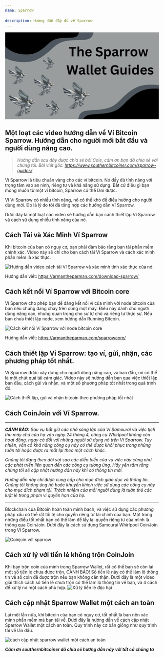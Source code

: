 ```yaml
---
name: Sparrow

description: Hướng dẫn đầy đủ về Sparrow
---
```


![cover](assets/cover.webp)

## Một loạt các video hướng dẫn về Ví Bitcoin Sparrow. Hướng dẫn cho người mới bắt đầu và người dùng nâng cao.

> _Hướng dẫn sau đây được chia sẻ bởi Cole, cảm ơn bạn đã chia sẻ với chúng tôi. Bài viết gốc: https://www.southernbitcoiner.com/sparrow-guides/_

Ví Sparrow là tiêu chuẩn vàng cho các ví bitcoin. Nó đầy đủ tính năng với trọng tâm vào an ninh, riêng tư và khả năng sử dụng. Bất cứ điều gì bạn mong muốn từ một ví bitcoin, Sparrow có thể làm được.

Vì Ví Sparrow có nhiều tính năng, nó có thể khó để điều hướng cho người dùng mới. Đó là lý do tôi đã tổng hợp các hướng dẫn Ví Sparrow.

Dưới đây là một loạt các video sẽ hướng dẫn bạn cách thiết lập Ví Sparrow và cách sử dụng nhiều tính năng của nó.

## Cách Tải và Xác Minh Ví Sparrow

Khi bitcoin của bạn có nguy cơ, bạn phải đảm bảo rằng bạn tải phần mềm chính xác. Video này sẽ chỉ cho bạn cách tải Ví Sparrow và cách xác minh phần mềm là xác thực.

![Hướng dẫn video cách tải Ví Sparrow và xác minh tính xác thực của nó.](https://www.youtube.com/watch?v=MyDMvjGFdDE)

Hướng dẫn viết: https://armantheparman.com/download-sparrow/

## Cách kết nối Ví Sparrow với Bitcoin core

Ví Sparrow cho phép bạn dễ dàng kết nối ví của mình với node bitcoin của bạn nếu chúng đang chạy trên cùng một máy. Điều này dành cho người dùng nâng cao, nhưng quan trọng cho sự tự chủ và riêng tư thực sự. Nếu bạn chưa thiết lập node, xem hướng dẫn Running Bitcoin.

![Cách kết nối Ví Sparrow với node bitcoin core](https://www.youtube.com/watch?v=9Aw6OAXxE_Y)

Hướng dẫn viết: https://armantheparman.com/sparrowcore/

## Cách thiết lập Ví Sparrow: tạo ví, gửi, nhận, các phương pháp tốt nhất.

Ví Sparrow được xây dựng cho người dùng nâng cao, và ban đầu, nó có thể là một chút quá tải cảm giác. Video này sẽ hướng dẫn bạn qua việc thiết lập ban đầu, cách gửi và nhận, và một số phương pháp tốt nhất trong quá trình đó.

![Cách thiết lập, gửi và nhận bitcoin theo phương pháp tốt nhất](https://youtu.be/7QCKSPIq0Ac)

## Cách CoinJoin với Ví Sparrow.

---

***CẢNH BÁO:** Sau vụ bắt giữ các nhà sáng lập của Ví Samourai và việc tịch thu máy chủ của họ vào ngày 24 tháng 4, công cụ Whirlpool không còn hoạt động, ngay cả đối với những người sử dụng nó trên Ví Sparrow. Tuy nhiên, vẫn có khả năng công cụ này có thể được khôi phục trong những tuần tới hoặc được ra mắt lại theo một cách khác.*

_Chúng tôi đang theo dõi sát sao các diễn biến của vụ việc này cũng như các phát triển liên quan đến các công cụ tương ứng. Hãy yên tâm rằng chúng tôi sẽ cập nhật hướng dẫn này khi có thông tin mới._

_Hướng dẫn này chỉ được cung cấp cho mục đích giáo dục và thông tin. Chúng tôi không ủng hộ hoặc khuyến khích việc sử dụng các công cụ này cho mục đích phạm tội. Trách nhiệm của mỗi người dùng là tuân thủ các luật lệ trong phạm vi quyền hạn của họ._

---

Blockchain của Bitcoin hoàn toàn minh bạch, và việc sử dụng các phương pháp xấu có thể rất tồi tệ cho quyền riêng tư tài chính của bạn. Một trong những điều tốt nhất bạn có thể làm để lấy lại quyền riêng tư của mình là thông qua CoinJoin. Dưới đây là cách sử dụng Samourai Whirlpool CoinJoin trong Ví Sparrow.

![Coinjoin với sparrow](https://youtu.be/p24SxLI1ews)

## Cách xử lý với tiền lẻ không trộn CoinJoin
Khi bạn trộn coin của mình trong Sparrow Wallet, rất có thể bạn sẽ còn lại một số tiền lẻ chưa được trộn. CẢNH BÁO! Số tiền lẻ này có thể làm lộ thông tin về số coin đã được trộn nếu bạn không cẩn thận. Dưới đây là một video giải thích cách số tiền lẻ chưa trộn có thể làm lộ thông tin về bạn, và 4 cách để xử lý nó một cách phù hợp.
![Xử lý tiền lẻ độc hại](https://youtu.be/dnzZtgNQS0g)

## Cách cập nhật Sparrow Wallet một cách an toàn

Lại một lần nữa, khi bitcoin của bạn có nguy cơ, tốt nhất là bạn nên xác minh phần mềm mà bạn tải về. Dưới đây là hướng dẫn về cách cập nhật Sparrow Wallet một cách an toàn. Quy trình này cơ bản giống như quy trình tải về lần đầu.

![cách cập nhật sparrow wallet một cách an toàn](https://youtu.be/IThaolnDgSo)

**_Cảm ơn southernbitcoiner đã chia sẻ hướng dẫn này với tất cả chúng ta_**